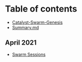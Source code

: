 # Table of contents

* [Catalyst-Swarm-Genesis](README.md)
* [Summary.md](summary.md)

## April 2021

* [Swarm Sessions](april-2021/swarm-sessions.md)


